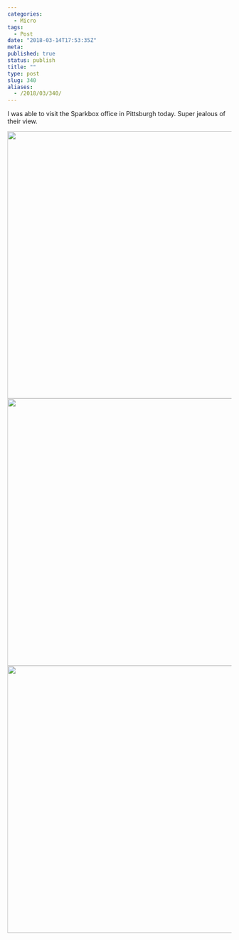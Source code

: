 ```yaml
---
categories:
  - Micro
tags:
  - Post
date: "2018-03-14T17:53:35Z"
meta:
published: true
status: publish
title: ""
type: post
slug: 340
aliases:
  - /2018/03/340/
---
```

<p>I was able to visit the Sparkbox office in Pittsburgh today. Super jealous of their view.</p>
<p><img src="/assets/2018/03/a1b355e7ff2f427bb6442bee00ebdc86.jpg" width="600" height="600" /><img src="/assets/2018/03/12896f9397d3411c8168f749ef75d476.jpg" width="600" height="600" /><img src="/assets/2018/03/334fe65315554158a7ac4f2f058e6f9c.jpg" width="600" height="600" /></p>
